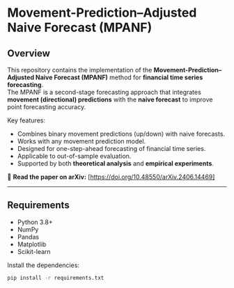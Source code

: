 # Movement-Prediction–Adjusted Naive Forecast (MPANF)

## Overview
This repository contains the implementation of the **Movement-Prediction–Adjusted Naive Forecast (MPANF)** method for **financial time series forecasting**.  
The MPANF is a second-stage forecasting approach that integrates **movement (directional) predictions** with the **naive forecast** to improve point forecasting accuracy.

Key features:
- Combines binary movement predictions (up/down) with naive forecasts.
- Works with any movement prediction model.
- Designed for one-step-ahead forecasting of financial time series.
- Applicable to out-of-sample evaluation.
- Supported by both **theoretical analysis** and **empirical experiments**.

📄 **Read the paper on arXiv:** [https://doi.org/10.48550/arXiv.2406.14469]

---

## Requirements

- Python 3.8+
- NumPy
- Pandas
- Matplotlib
- Scikit-learn

Install the dependencies:
```bash
pip install -r requirements.txt

